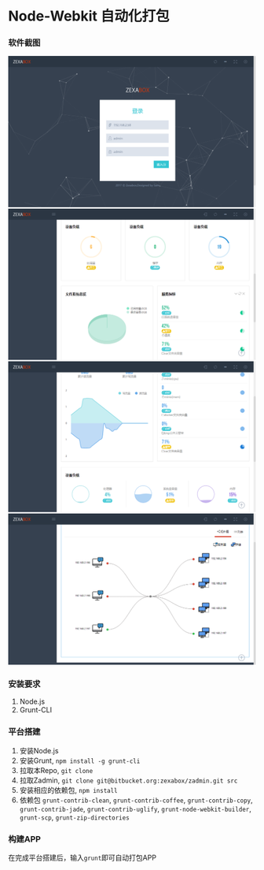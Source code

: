 Node-Webkit 自动化打包
====================

### 软件截图

![Alt text](https://github.com/samdebug/NWJS-Ipsan-App/raw/master/screenshots/1.png)
![Alt text](https://github.com/samdebug/NWJS-Ipsan-App/raw/master/screenshots/2.png)
![Alt text](https://github.com/samdebug/NWJS-Ipsan-App/raw/master/screenshots/3.png)
![Alt text](https://github.com/samdebug/NWJS-Ipsan-App/raw/master/screenshots/4.png)

### 安装要求

1. Node.js
2. Grunt-CLI

### 平台搭建

1. 安装Node.js
2. 安装Grunt, `npm install -g grunt-cli`
3. 拉取本Repo, `git clone `
4. 拉取Zadmin, `git clone git@bitbucket.org:zexabox/zadmin.git src`
5. 安装相应的依赖包, `npm install`
6. 依赖包 `grunt-contrib-clean`, `grunt-contrib-coffee`, `grunt-contrib-copy`, `grunt-contrib-jade`, `grunt-contrib-uglify`, `grunt-node-webkit-builder`, `grunt-scp`, `grunt-zip-directories`

### 构建APP

在完成平台搭建后，输入`grunt`即可自动打包APP
